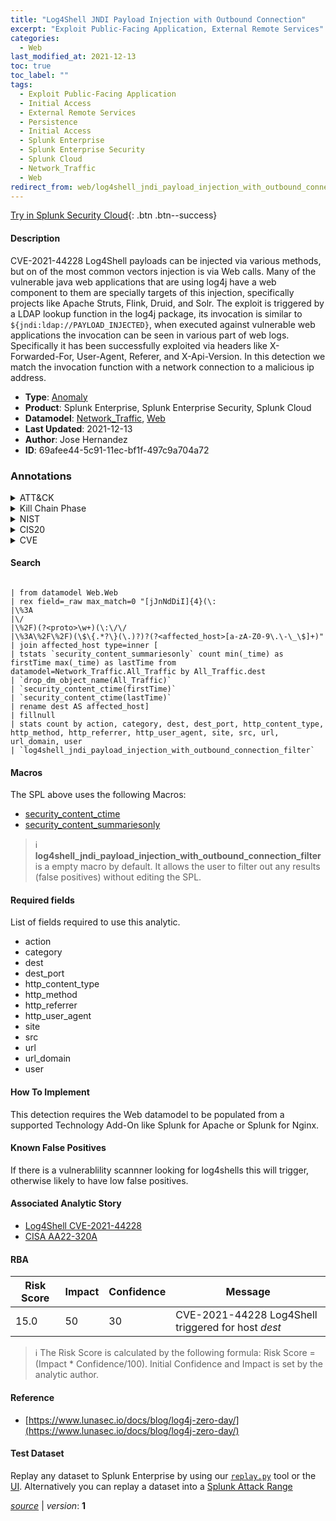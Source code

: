 ```yaml
---
title: "Log4Shell JNDI Payload Injection with Outbound Connection"
excerpt: "Exploit Public-Facing Application, External Remote Services"
categories:
  - Web
last_modified_at: 2021-12-13
toc: true
toc_label: ""
tags:
  - Exploit Public-Facing Application
  - Initial Access
  - External Remote Services
  - Persistence
  - Initial Access
  - Splunk Enterprise
  - Splunk Enterprise Security
  - Splunk Cloud
  - Network_Traffic
  - Web
redirect_from: web/log4shell_jndi_payload_injection_with_outbound_connection/
---
```




[Try in Splunk Security Cloud](https://www.splunk.com/en_us/cyber-security.html){: .btn .btn--success}

#### Description

CVE-2021-44228 Log4Shell payloads can be injected via various methods, but on of the most common vectors injection is via Web calls. Many of the vulnerable java web applications that are using log4j have a web component to them are specially targets of this injection, specifically projects like Apache Struts, Flink, Druid, and Solr. The exploit is triggered by a LDAP lookup function in the log4j package, its invocation is similar to `${jndi:ldap://PAYLOAD_INJECTED}`, when executed against vulnerable web applications the invocation can be seen in various part of web logs. Specifically it has been successfully exploited via headers like X-Forwarded-For, User-Agent, Referer, and X-Api-Version. In this detection we match the invocation function with a network connection to a malicious ip address.

- **Type**: [Anomaly](https://github.com/splunk/security_content/wiki/Detection-Analytic-Types)
- **Product**: Splunk Enterprise, Splunk Enterprise Security, Splunk Cloud
- **Datamodel**: [Network_Traffic](https://docs.splunk.com/Documentation/CIM/latest/User/NetworkTraffic), [Web](https://docs.splunk.com/Documentation/CIM/latest/User/Web)
- **Last Updated**: 2021-12-13
- **Author**: Jose Hernandez
- **ID**: 69afee44-5c91-11ec-bf1f-497c9a704a72

### Annotations
<details>
  <summary>ATT&CK</summary>

<div markdown="1">

#### [ATT&CK](https://attack.mitre.org/)

| ID          | Technique   | Tactic         |
| ----------- | ----------- |--------------- |
| [T1190](https://attack.mitre.org/techniques/T1190/) | Exploit Public-Facing Application | Initial Access |

| [T1133](https://attack.mitre.org/techniques/T1133/) | External Remote Services | Persistence, Initial Access |

</div>
</details>


<details>
  <summary>Kill Chain Phase</summary>

<div markdown="1">

* Delivery
* Installation


</div>
</details>


<details>
  <summary>NIST</summary>

<div markdown="1">

* DE.AE



</div>
</details>

<details>
  <summary>CIS20</summary>

<div markdown="1">

* CIS 10



</div>
</details>

<details>
  <summary>CVE</summary>

<div markdown="1">


</div>
</details>


#### Search

```

| from datamodel Web.Web 
| rex field=_raw max_match=0 "[jJnNdDiI]{4}(\:
|\%3A
|\/
|\%2F)(?<proto>\w+)(\:\/\/
|\%3A\%2F\%2F)(\$\{.*?\}(\.)?)?(?<affected_host>[a-zA-Z0-9\.\-\_\$]+)" 
| join affected_host type=inner [
| tstats `security_content_summariesonly` count min(_time) as firstTime max(_time) as lastTime from datamodel=Network_Traffic.All_Traffic by All_Traffic.dest 
| `drop_dm_object_name(All_Traffic)` 
| `security_content_ctime(firstTime)` 
| `security_content_ctime(lastTime)` 
| rename dest AS affected_host] 
| fillnull 
| stats count by action, category, dest, dest_port, http_content_type, http_method, http_referrer, http_user_agent, site, src, url, url_domain, user 
| `log4shell_jndi_payload_injection_with_outbound_connection_filter`
```

#### Macros
The SPL above uses the following Macros:
* [security_content_ctime](https://github.com/splunk/security_content/blob/develop/macros/security_content_ctime.yml)
* [security_content_summariesonly](https://github.com/splunk/security_content/blob/develop/macros/security_content_summariesonly.yml)

> :information_source:
> **log4shell_jndi_payload_injection_with_outbound_connection_filter** is a empty macro by default. It allows the user to filter out any results (false positives) without editing the SPL.



#### Required fields
List of fields required to use this analytic.
* action
* category
* dest
* dest_port
* http_content_type
* http_method
* http_referrer
* http_user_agent
* site
* src
* url
* url_domain
* user



#### How To Implement
This detection requires the Web datamodel to be populated from a supported Technology Add-On like Splunk for Apache or Splunk for Nginx.
#### Known False Positives
If there is a vulnerablility scannner looking for log4shells this will trigger, otherwise likely to have low false positives.

#### Associated Analytic Story
* [Log4Shell CVE-2021-44228](/stories/log4shell_cve-2021-44228)
* [CISA AA22-320A](/stories/cisa_aa22-320a)




#### RBA

| Risk Score  | Impact      | Confidence   | Message      |
| ----------- | ----------- |--------------|--------------|
| 15.0 | 50 | 30 | CVE-2021-44228 Log4Shell triggered for host $dest$ |


> :information_source:
> The Risk Score is calculated by the following formula: Risk Score = (Impact * Confidence/100). Initial Confidence and Impact is set by the analytic author.


#### Reference

* [https://www.lunasec.io/docs/blog/log4j-zero-day/](https://www.lunasec.io/docs/blog/log4j-zero-day/)



#### Test Dataset
Replay any dataset to Splunk Enterprise by using our [`replay.py`](https://github.com/splunk/attack_data#using-replaypy) tool or the [UI](https://github.com/splunk/attack_data#using-ui).
Alternatively you can replay a dataset into a [Splunk Attack Range](https://github.com/splunk/attack_range#replay-dumps-into-attack-range-splunk-server)




[*source*](https://github.com/splunk/security_content/tree/develop/detections/web/log4shell_jndi_payload_injection_with_outbound_connection.yml) \| *version*: **1**